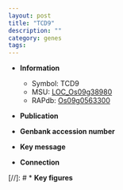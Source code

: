 ```yaml
---
layout: post
title: "TCD9"
description: ""
category: genes
tags: 
---
```


* **Information**  
    + Symbol: TCD9  
    + MSU: [LOC_Os09g38980](http://rice.uga.edu/cgi-bin/ORF_infopage.cgi?orf=LOC_Os09g38980)  
    + RAPdb: [Os09g0563300](http://rapdb.dna.affrc.go.jp/viewer/gbrowse_details/irgsp1?name=Os09g0563300)  

* **Publication**  

* **Genbank accession number**  

* **Key message**  

* **Connection**  

[//]: # * **Key figures**  



